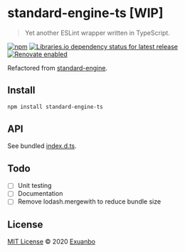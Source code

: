 # standard-engine-ts [WIP]

> Yet another ESLint wrapper written in TypeScript.

[![npm](https://img.shields.io/npm/v/standard-engine-ts?style=flat-square)](https://www.npmjs.com/package/standard-engine-ts)
[![Libraries.io dependency status for latest release](https://img.shields.io/librariesio/release/npm/standard-engine-ts?style=flat-square)](https://libraries.io/npm/standard-engine-ts)
[![Renovate enabled](https://img.shields.io/badge/renovate-enabled-brightgreen?style=flat-square)](https://renovatebot.com/)

Refactored from [standard-engine](https://github.com/standard/standard-engine).

## Install

```sh
npm install standard-engine-ts
```

## API

See bundled [index.d.ts](https://gist.github.com/exuanbo/79d6fcd2c617f03ec530106bfe46d7a4).

## Todo

- [ ] Unit testing
- [ ] Documentation
- [ ] Remove lodash.mergewith to reduce bundle size

## License

[MIT License](https://github.com/exuanbo/standard-engine-ts/blob/main/LICENSE) © 2020 [Exuanbo](https://github.com/exuanbo)
